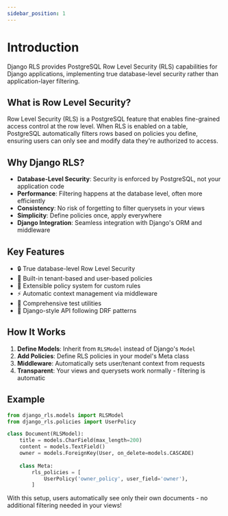 ```yaml
---
sidebar_position: 1
---
```


# Introduction

Django RLS provides PostgreSQL Row Level Security (RLS) capabilities for Django applications, implementing true database-level security rather than application-layer filtering.

## What is Row Level Security?

Row Level Security (RLS) is a PostgreSQL feature that enables fine-grained access control at the row level. When RLS is enabled on a table, PostgreSQL automatically filters rows based on policies you define, ensuring users can only see and modify data they're authorized to access.

## Why Django RLS?

- **Database-Level Security**: Security is enforced by PostgreSQL, not your application code
- **Performance**: Filtering happens at the database level, often more efficiently
- **Consistency**: No risk of forgetting to filter querysets in your views
- **Simplicity**: Define policies once, apply everywhere
- **Django Integration**: Seamless integration with Django's ORM and middleware

## Key Features

- 🔒 True database-level Row Level Security
- 🏢 Built-in tenant-based and user-based policies
- 🔧 Extensible policy system for custom rules
- ⚡ Automatic context management via middleware
- 🧪 Comprehensive test utilities
- 📖 Django-style API following DRF patterns

## How It Works

1. **Define Models**: Inherit from `RLSModel` instead of Django's `Model`
2. **Add Policies**: Define RLS policies in your model's Meta class
3. **Middleware**: Automatically sets user/tenant context from requests
4. **Transparent**: Your views and querysets work normally - filtering is automatic

## Example

```python
from django_rls.models import RLSModel
from django_rls.policies import UserPolicy

class Document(RLSModel):
    title = models.CharField(max_length=200)
    content = models.TextField()
    owner = models.ForeignKey(User, on_delete=models.CASCADE)
    
    class Meta:
        rls_policies = [
            UserPolicy('owner_policy', user_field='owner'),
        ]
```

With this setup, users automatically see only their own documents - no additional filtering needed in your views!